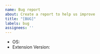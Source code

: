```yaml
---
name: Bug report
about: Create a report to help us improve
title: "[BUG]"
labels: bug
assignees: ''
---
```


- OS:
- Extension Version:
